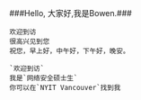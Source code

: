 ###Hello, 大家好,我是Bowen.###

	欢迎到访
	很高兴见到您
	祝您，早上好，中午好，下午好，晚安。

	`欢迎到访`
	我是`网络安全硕士生`
	你可以在`NYIT Vancouver`找到我